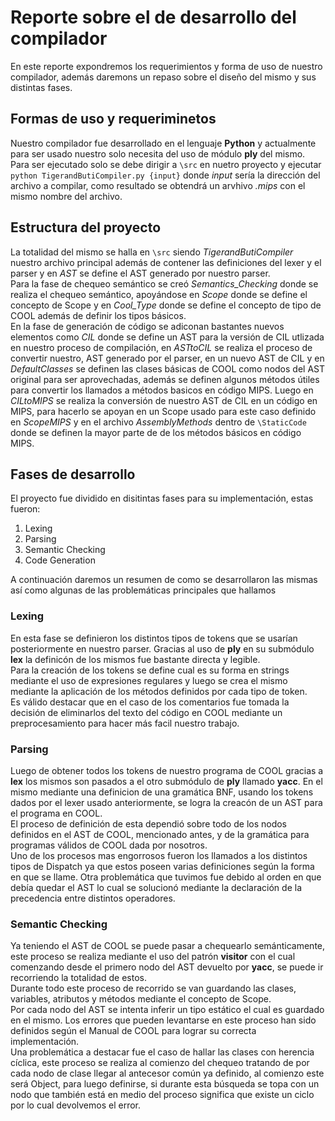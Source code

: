 # Reporte sobre el de desarrollo del compilador
En este reporte expondremos los requerimientos y forma de uso de nuestro compilador, además daremons un repaso sobre el diseño del mismo y sus distintas fases.
## Formas de uso y requeriminetos
Nuestro compilador fue desarrollado en el lenguaje **Python** y actualmente para ser usado nuestro solo necesita del uso de módulo **ply** del mismo.
Para ser ejecutado solo se debe dirigir a `\src` en nuetro proyecto y ejecutar `python TigerandButiCompiler.py {input}` donde _input_ sería la dirección del archivo a compilar, como resultado se obtendrá un arvhivo _.mips_ con el mismo nombre del archivo.
## Estructura del proyecto
La totalidad del mismo se halla en `\src` siendo *TigerandButiCompiler* nuestro archivo principal además de contener las definiciones del lexer y el parser y en _AST_ se define el AST generado por nuestro parser.   
Para la fase de chequeo semántico se creó *Semantics_Checking* donde se realiza el chequeo semántico, apoyándose en *Scope* donde se define el concepto de Scope y en *Cool_Type* donde se define el concepto de tipo de COOL además de definir los tipos básicos.  
En la fase de generación de código se adiconan bastantes nuevos elementos como *CIL* donde se define un AST para la versión de CIL utlizada en nuestro proceso de compilación, en *ASTtoCIL* se realiza el proceso de convertir nuestro, AST generado por el parser, en un nuevo AST de CIL y en *DefaultClasses* se definen las clases básicas de COOL como nodos del AST original para ser aprovechadas, además se definen algunos métodos útiles para convertir los llamados a métodos basicos en código MIPS. Luego en *CILtoMIPS* se realiza la conversión de nuestro AST de CIL en un código en MIPS, para hacerlo se apoyan en un Scope usado para este caso definido en *ScopeMIPS* y en el archivo *AssemblyMethods* dentro de `\StaticCode` donde se definen la mayor parte de de los métodos básicos en código MIPS.
## Fases de desarrollo
El proyecto fue dividido en disitintas fases para su implementación, estas fueron:
  1. Lexing
  2. Parsing
  3. Semantic Checking
  4. Code Generation

A continuación daremos un resumen de como se desarrollaron las mismas así como algunas de las problemáticas principales que hallamos
### Lexing
En esta fase se definieron los distintos tipos de tokens que se usarían posteriormente en nuestro parser. Gracias al uso de **ply** en su submódulo **lex** la definicón de los mismos fue bastante directa y legible.  
Para la creación de los tokens se define cual es su forma en strings mediante el uso de expresiones regulares y luego se crea el mismo mediante la aplicación de los métodos definidos por cada tipo de token.  
Es válido destacar que en el caso de los comentarios fue tomada la decisión de eliminarlos del texto del código en COOL mediante un preprocesamiento para hacer más facil nuestro trabajo.
### Parsing
Luego de obtener todos los tokens de nuestro programa de COOL gracias a **lex** los mismos son pasados a el otro submódulo de **ply** llamado **yacc**. En el mismo mediante una definicion de una gramática BNF, usando los tokens dados por el lexer usado anteriormente, se logra la creacón de un AST para el programa en COOL.  
El proceso de definición de esta dependió sobre todo de los nodos definidos en el AST de COOL, mencionado antes, y de la gramática para programas válidos de COOL dada por nosotros.  
Uno de los procesos mas engorrosos fueron los llamados a los distintos tipos de Dispatch ya que estos poseen varias definiciones según la forma en que se llame. Otra problemática que tuvimos fue debido al orden en que debía quedar el AST lo cual se solucionó mediante la declaración de la precedencia entre distintos operadores. 
### Semantic Checking
Ya teniendo el AST de COOL se puede pasar a chequearlo semánticamente, este proceso se realiza mediante el uso del patrón **visitor** con el cual comenzando desde el primero nodo del AST devuelto por **yacc**, se puede ir recorriendo la totalidad de estos.  
Durante todo este proceso de recorrido se van guardando las clases, variables, atributos y métodos mediante el concepto de Scope.  
Por cada nodo del AST se intenta inferir un tipo estático el cual es guardado en el mismo. Los errores que pueden levantarse en este proceso han sido definidos según el Manual de COOL para lograr su correcta implementación.   
Una problemática a destacar fue el caso de hallar las clases con herencia cíclica, este proceso se realiza al comienzo del chequeo tratando de por cada nodo de clase llegar al antecesor común ya definido, al comienzo este será Object, para luego definirse, si durante esta búsqueda se topa con un nodo que también está en medio del proceso significa que existe un ciclo por lo cual devolvemos el error. 